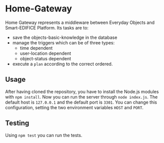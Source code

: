 # Home-Gateway

Home Gateway represents a middleware between Everyday Objects and Smart-EDIFICE Platform.
Its tasks are to:
* save the objects-basic-knowledge in the database
* manage the triggers which can be of three types:
  + time dependent
  + user-location dependent
  + object-status dependent
* execute a `plan` according to the correct ordered.

## Usage

After having cloned the repository, you have to install the Node.js modules with `npm install`.
Now you can run the server through `node index.js`. The default host is `127.0.0.1` and the default port is `3301`. You can change this configuration, setting the two environment variables `HOST` and `PORT`.

## Testing

Using `npm test` you can run the tests.
